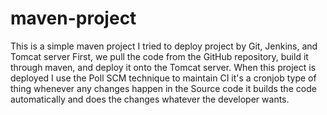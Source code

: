# maven-project

This is a simple maven project I tried to deploy project by Git, Jenkins, and Tomcat server First, we pull the code from the GitHub repository, build it through maven, and deploy it onto the Tomcat server. When this project is deployed I use the Poll SCM technique to maintain CI it's a cronjob type of thing whenever any changes happen in the Source code it builds the code automatically and does the changes whatever the developer wants.


